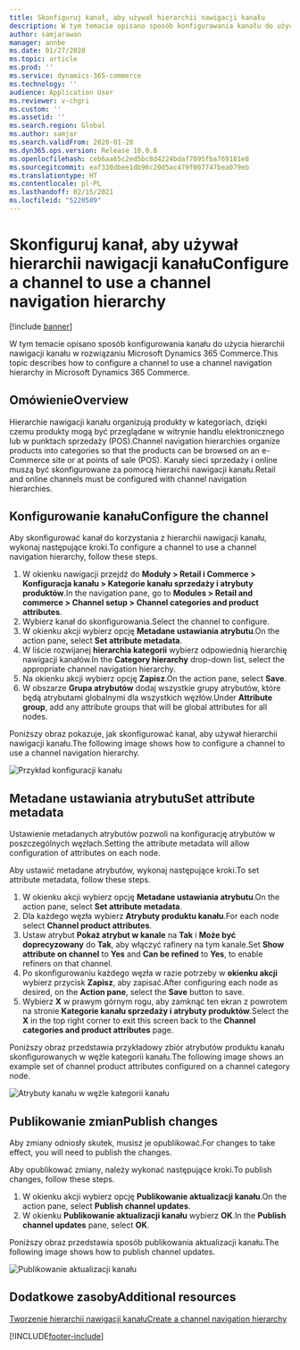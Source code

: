 ```yaml
---
title: Skonfiguruj kanał, aby używał hierarchii nawigacji kanału
description: W tym temacie opisano sposób konfigurowania kanału do użycia hierarchii nawigacji kanału w rozwiązaniu Microsoft Dynamics 365 Commerce.
author: samjarawan
manager: annbe
ms.date: 01/27/2020
ms.topic: article
ms.prod: ''
ms.service: dynamics-365-commerce
ms.technology: ''
audience: Application User
ms.reviewer: v-chgri
ms.custom: ''
ms.assetid: ''
ms.search.region: Global
ms.author: samjar
ms.search.validFrom: 2020-01-20
ms.dyn365.ops.version: Release 10.0.8
ms.openlocfilehash: ceb6aa65c2ed5bc8d4224bdaf7095fba769181e8
ms.sourcegitcommit: eaf330dbee1db96c20d5ac479f007747bea079eb
ms.translationtype: HT
ms.contentlocale: pl-PL
ms.lasthandoff: 02/15/2021
ms.locfileid: "5220589"
---
```

# <a name="configure-a-channel-to-use-a-channel-navigation-hierarchy"></a><span data-ttu-id="2e957-103">Skonfiguruj kanał, aby używał hierarchii nawigacji kanału</span><span class="sxs-lookup"><span data-stu-id="2e957-103">Configure a channel to use a channel navigation hierarchy</span></span>


[!include [banner](includes/banner.md)]

<span data-ttu-id="2e957-104">W tym temacie opisano sposób konfigurowania kanału do użycia hierarchii nawigacji kanału w rozwiązaniu Microsoft Dynamics 365 Commerce.</span><span class="sxs-lookup"><span data-stu-id="2e957-104">This topic describes how to configure a channel to use a channel navigation hierarchy in Microsoft Dynamics 365 Commerce.</span></span>

## <a name="overview"></a><span data-ttu-id="2e957-105">Omówienie</span><span class="sxs-lookup"><span data-stu-id="2e957-105">Overview</span></span>

<span data-ttu-id="2e957-106">Hierarchie nawigacji kanału organizują produkty w kategoriach, dzięki czemu produkty mogą być przeglądane w witrynie handlu elektronicznego lub w punktach sprzedaży (POS).</span><span class="sxs-lookup"><span data-stu-id="2e957-106">Channel navigation hierarchies organize products into categories so that the products can be browsed on an e-Commerce site or at points of sale (POS).</span></span> <span data-ttu-id="2e957-107">Kanały sieci sprzedaży i online muszą być skonfigurowane za pomocą hierarchii nawigacji kanału.</span><span class="sxs-lookup"><span data-stu-id="2e957-107">Retail and online channels must be configured with channel navigation hierarchies.</span></span>

## <a name="configure-the-channel"></a><span data-ttu-id="2e957-108">Konfigurowanie kanału</span><span class="sxs-lookup"><span data-stu-id="2e957-108">Configure the channel</span></span>

<span data-ttu-id="2e957-109">Aby skonfigurować kanał do korzystania z hierarchii nawigacji kanału, wykonaj następujące kroki.</span><span class="sxs-lookup"><span data-stu-id="2e957-109">To configure a channel to use a channel navigation hierarchy, follow these steps.</span></span>

1. <span data-ttu-id="2e957-110">W okienku nawigacji przejdź do **Moduły \> Retail i Commerce \> Konfiguracja kanału \> Kategorie kanału sprzedaży i atrybuty produktów**.</span><span class="sxs-lookup"><span data-stu-id="2e957-110">In the navigation pane, go to **Modules \> Retail and commerce \> Channel setup \> Channel categories and product attributes**.</span></span>
1. <span data-ttu-id="2e957-111">Wybierz kanał do skonfigurowania.</span><span class="sxs-lookup"><span data-stu-id="2e957-111">Select the channel to configure.</span></span>
1. <span data-ttu-id="2e957-112">W okienku akcji wybierz opcję **Metadane ustawiania atrybutu**.</span><span class="sxs-lookup"><span data-stu-id="2e957-112">On the action pane, select **Set attribute metadata**.</span></span>
1. <span data-ttu-id="2e957-113">W liście rozwijanej **hierarchia kategorii** wybierz odpowiednią hierarchię nawigacji kanałów.</span><span class="sxs-lookup"><span data-stu-id="2e957-113">In the **Category hierarchy** drop-down list, select the appropriate channel navigation hierarchy.</span></span>
1. <span data-ttu-id="2e957-114">Na okienku akcji wybierz opcję **Zapisz**.</span><span class="sxs-lookup"><span data-stu-id="2e957-114">On the action pane, select **Save**.</span></span>
1. <span data-ttu-id="2e957-115">W obszarze **Grupa atrybutów** dodaj wszystkie grupy atrybutów, które będą atrybutami globalnymi dla wszystkich węzłów.</span><span class="sxs-lookup"><span data-stu-id="2e957-115">Under **Attribute group**, add any attribute groups that will be global attributes for all nodes.</span></span>

<span data-ttu-id="2e957-116">Poniższy obraz pokazuje, jak skonfigurować kanał, aby używał hierarchii nawigacji kanału.</span><span class="sxs-lookup"><span data-stu-id="2e957-116">The following image shows how to configure a channel to use a channel navigation hierarchy.</span></span>

![Przykład konfiguracji kanału](media/configure-channel-hierarchy-1.png)

## <a name="set-attribute-metadata"></a><span data-ttu-id="2e957-118">Metadane ustawiania atrybutu</span><span class="sxs-lookup"><span data-stu-id="2e957-118">Set attribute metadata</span></span>

<span data-ttu-id="2e957-119">Ustawienie metadanych atrybutów pozwoli na konfigurację atrybutów w poszczególnych węzłach.</span><span class="sxs-lookup"><span data-stu-id="2e957-119">Setting the attribute metadata will allow configuration of attributes on each node.</span></span>

<span data-ttu-id="2e957-120">Aby ustawić metadane atrybutów, wykonaj następujące kroki.</span><span class="sxs-lookup"><span data-stu-id="2e957-120">To set attribute metadata, follow these steps.</span></span>

1. <span data-ttu-id="2e957-121">W okienku akcji wybierz opcję **Metadane ustawiania atrybutu**.</span><span class="sxs-lookup"><span data-stu-id="2e957-121">On the action pane, select **Set attribute metadata**.</span></span>
1. <span data-ttu-id="2e957-122">Dla każdego węzła wybierz **Atrybuty produktu kanału**.</span><span class="sxs-lookup"><span data-stu-id="2e957-122">For each node select **Channel product attributes**.</span></span>
1. <span data-ttu-id="2e957-123">Ustaw atrybut **Pokaż atrybut w kanale** na **Tak** i **Może być doprecyzowany** do **Tak**, aby włączyć rafinery na tym kanale.</span><span class="sxs-lookup"><span data-stu-id="2e957-123">Set **Show attribute on channel** to **Yes** and **Can be refined** to **Yes**, to enable refiners on that channel.</span></span>
1. <span data-ttu-id="2e957-124">Po skonfigurowaniu każdego węzła w razie potrzeby w **okienku akcji** wybierz przycisk **Zapisz**, aby zapisać.</span><span class="sxs-lookup"><span data-stu-id="2e957-124">After configuring each node as desired, on the **Action pane**, select the **Save** button to save.</span></span>
1. <span data-ttu-id="2e957-125">Wybierz **X** w prawym górnym rogu, aby zamknąć ten ekran z powrotem na stronie **Kategorie kanału sprzedaży i atrybuty produktów**.</span><span class="sxs-lookup"><span data-stu-id="2e957-125">Select the **X** in the top right corner to exit this screen back to the **Channel categories and product attributes** page.</span></span>

<span data-ttu-id="2e957-126">Poniższy obraz przedstawia przykładowy zbiór atrybutów produktu kanału skonfigurowanych w węźle kategorii kanału.</span><span class="sxs-lookup"><span data-stu-id="2e957-126">The following image shows an example set of channel product attributes configured on a channel category node.</span></span>

![Atrybuty kanału w węźle kategorii kanału](media/configure-channel-hierarchy-2.png)

## <a name="publish-changes"></a><span data-ttu-id="2e957-128">Publikowanie zmian</span><span class="sxs-lookup"><span data-stu-id="2e957-128">Publish changes</span></span>

<span data-ttu-id="2e957-129">Aby zmiany odniosły skutek, musisz je opublikować.</span><span class="sxs-lookup"><span data-stu-id="2e957-129">For changes to take effect, you will need to publish the changes.</span></span>

<span data-ttu-id="2e957-130">Aby opublikować zmiany, należy wykonać następujące kroki.</span><span class="sxs-lookup"><span data-stu-id="2e957-130">To publish changes, follow these steps.</span></span>

1. <span data-ttu-id="2e957-131">W okienku akcji wybierz opcję **Publikowanie aktualizacji kanału**.</span><span class="sxs-lookup"><span data-stu-id="2e957-131">On the action pane, select **Publish channel updates**.</span></span>
1. <span data-ttu-id="2e957-132">W okienku **Publikowanie aktualizacji kanału** wybierz **OK**.</span><span class="sxs-lookup"><span data-stu-id="2e957-132">In the **Publish channel updates** pane, select **OK**.</span></span>

<span data-ttu-id="2e957-133">Poniższy obraz przedstawia sposób publikowania aktualizacji kanału.</span><span class="sxs-lookup"><span data-stu-id="2e957-133">The following image shows how to publish channel updates.</span></span>

![Publikowanie aktualizacji kanału](media/configure-channel-hierarchy-3.png)

## <a name="additional-resources"></a><span data-ttu-id="2e957-135">Dodatkowe zasoby</span><span class="sxs-lookup"><span data-stu-id="2e957-135">Additional resources</span></span>

[<span data-ttu-id="2e957-136">Tworzenie hierarchii nawigacji kanału</span><span class="sxs-lookup"><span data-stu-id="2e957-136">Create a channel navigation hierarchy</span></span>](create-channel-hierarchy.md)




[!INCLUDE[footer-include](../includes/footer-banner.md)]